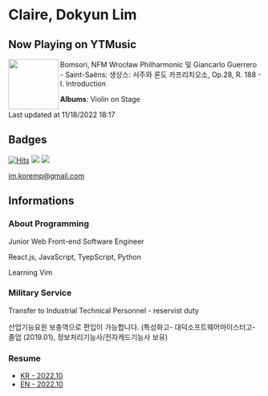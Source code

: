 # Claire, Dokyun Lim

## Now Playing on YTMusic

[<img align="left" width="100" src="https://lh3.googleusercontent.com/Idnz715panYoiDX3dN_3D-et1zs6pwL8lxRM-3lpxm3Tig7VszKFwPXq4ZeV_QT_AJiNDVc8XIZZ-wXTBw">](https://music.youtube.com/watch?v=5G2Oa3s94IY)

Bomsori, NFM Wrocław Philharmonic 및 Giancarlo Guerrero - Saint-Saëns: 생상스: 서주와 론도 카프리치오소, Op.28, R. 188 - I. Introduction

**Albums**: Violin on Stage

Last updated at 11/18/2022 18:17

## Badges

[![Hits](https://hits.seeyoufarm.com/api/count/incr/badge.svg?url=https%3A%2F%2Fgithub.com%2Fkoremp%2Fkormep&count_bg=%2379C83D&title_bg=%23555555&icon=&icon_color=%23E7E7E7&title=hits&edge_flat=false)](https://hits.seeyoufarm.com)
<a href="https://dev.to/koremp"><img src="https://img.shields.io/badge/dev.to-0A0A0A?style=for-the-badge&logo=devdotto&logoColor=white"/></a>
<a href="https://www.linkedin.com/in/koremp"><img src="https://img.shields.io/badge/LinkedIn-0077B5?style=flat-square&logo=linkedin&logoColor=white"/></a>

im.koremp@gmail.com

## Informations

### About Programming

Junior Web Front-end Software Engineer

React.js, JavaScript, TyepScript, Python

Learning Vim

### Military Service

Transfer to Industrial Technical Personnel - reservist duty

산업기능요원 보충역으로 편입이 가능합니다. (특성화고- 대덕소프트웨어마이스터고- 졸업 (2019.01), 정보처리기능사/전자캐드기능사 보유)

### Resume

* [KR - 2022.10](./resume/README.md)
* [EN - 2022.10](./resume/README.en.md)
